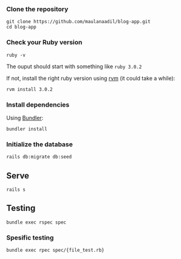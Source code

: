 ### Clone the repository

```shell
git clone https://github.com/maulanaadil/blog-app.git
cd blog-app
```

### Check your Ruby version

```shell
ruby -v
```

The ouput should start with something like `ruby 3.0.2`

If not, install the right ruby version using [rvm](https://www.ruby-lang.org/en/news/2021/07/07/ruby-3-0-2-released/) (it could take a while):

```shell
rvm install 3.0.2
```

### Install dependencies

Using [Bundler](https://github.com/bundler/bundler):

```shell
bundler install
```

### Initialize the database

```shell
rails db:migrate db:seed
```

## Serve

```shell
rails s
```
## Testing

```shell
bundle exec rspec spec
```

### Spesific testing
```shell
bundle exec rpec spec/{file_test.rb}
```
